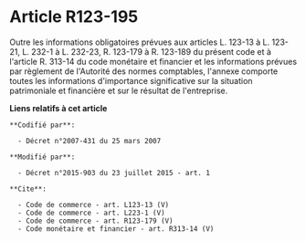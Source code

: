 # Article R123-195

Outre les informations obligatoires prévues aux articles L. 123-13 à L. 123-21, L. 232-1 à L. 232-23, R. 123-179 à R. 123-189
du présent code et à l'article R. 313-14 du code monétaire et financier et les informations prévues par règlement de
l'Autorité des normes comptables, l'annexe comporte toutes les informations d'importance significative sur la situation
patrimoniale et financière et sur le résultat de l'entreprise.

**Liens relatifs à cet article**

	**Codifié par**:

	  - Décret n°2007-431 du 25 mars 2007

	**Modifié par**:

	  - Décret n°2015-903 du 23 juillet 2015 - art. 1

	**Cite**:

	  - Code de commerce - art. L123-13 (V)
	  - Code de commerce - art. L223-1 (V)
	  - Code de commerce - art. R123-179 (V)
	  - Code monétaire et financier - art. R313-14 (V)
